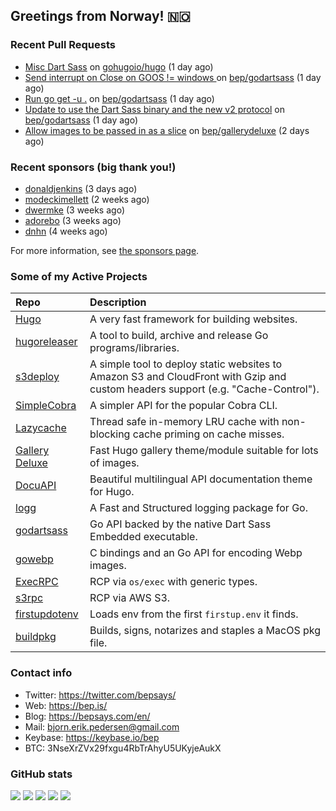 ## Greetings from Norway! 🇳🇴

### Recent Pull Requests

- [Misc Dart Sass](https://github.com/gohugoio/hugo/pull/11075) on [gohugoio/hugo](https://github.com/gohugoio/hugo) (1 day ago)
- [Send interrupt on Close on GOOS != windows ](https://github.com/bep/godartsass/pull/20) on [bep/godartsass](https://github.com/bep/godartsass) (1 day ago)
- [Run go get -u .](https://github.com/bep/godartsass/pull/18) on [bep/godartsass](https://github.com/bep/godartsass) (1 day ago)
- [Update to use the Dart Sass binary and the new v2 protocol](https://github.com/bep/godartsass/pull/17) on [bep/godartsass](https://github.com/bep/godartsass) (1 day ago)
- [Allow images to be passed in as a slice](https://github.com/bep/gallerydeluxe/pull/22) on [bep/gallerydeluxe](https://github.com/bep/gallerydeluxe) (2 days ago)

### Recent sponsors (big thank you!)

- [donaldjenkins](https://github.com/donaldjenkins) (3 days ago)
- [modeckimellett](https://github.com/modeckimellett) (2 weeks ago)
- [dwermke](https://github.com/dwermke) (3 weeks ago)
- [adorebo](https://github.com/adorebo) (3 weeks ago)
- [dnhn](https://github.com/dnhn) (4 weeks ago)

For more information, see [the sponsors page](https://github.com/sponsors/bep/).

### Some of my Active Projects

| Repo  | Description |
| :---------------------------------------- | :------------------------------------------- |
| [Hugo](https://github.com/gohugoio/hugo)|A very fast framework for building websites. |
| [hugoreleaser](https://github.com/gohugoio/hugoreleaser)| A tool to build, archive and release Go programs/libraries.  |
| [s3deploy](https://github.com/bep/s3deploy)| A simple tool to deploy static websites to Amazon S3 and CloudFront with Gzip and custom headers support (e.g. "Cache-Control").|
| [SimpleCobra](https://github.com/bep/simplecobra)|A simpler API for the popular Cobra CLI.|
| [Lazycache](https://github.com/bep/lazycache)| Thread safe in-memory LRU cache with non-blocking cache priming on cache misses.  |
| [Gallery Deluxe](https://github.com/bep/gallerydeluxe)|Fast Hugo gallery theme/module suitable for lots of images.  |
| [DocuAPI](https://github.com/bep/docuapi)| Beautiful multilingual API documentation theme for Hugo.  |
| [logg](https://github.com/bep/logg)| A Fast and Structured logging package for Go.  |
| [godartsass](https://github.com/bep/godartsass)| Go API backed by the native Dart Sass Embedded executable. |
| [gowebp](https://github.com/bep/gowebp)|C bindings and an Go API for encoding Webp images. |
| [ExecRPC](https://github.com/bep/execrpc)|RCP via `os/exec` with generic types.  |
| [s3rpc](https://github.com/bep/s3rpc)|RCP via AWS S3.|
| [firstupdotenv](https://github.com/bep/firstupdotenv)|Loads env from the first `firstup.env` it finds. |
| [buildpkg](https://github.com/bep/buildpkg)| Builds, signs, notarizes and staples a MacOS pkg file. |

### Contact info
- Twitter: https://twitter.com/bepsays/
- Web: https://bep.is/
- Blog: https://bepsays.com/en/
- Mail: bjorn.erik.pedersen@gmail.com
- Keybase: https://keybase.io/bep
- BTC: 3NseXrZVx29fxgu4RbTrAhyU5UKyjeAukX


### GitHub stats

![](https://github-profile-summary-cards.vercel.app/api/cards/profile-details?username=bep&theme=github)
![](https://github-profile-summary-cards.vercel.app/api/cards/repos-per-language?username=bep&theme=github)
![](https://github-profile-summary-cards.vercel.app/api/cards/most-commit-language?username=bep&theme=github)
![](https://github-profile-summary-cards.vercel.app/api/cards/stats?username=bep&theme=github)
![](https://github-profile-summary-cards.vercel.app/api/cards/productive-time?username=bep&theme=github)

